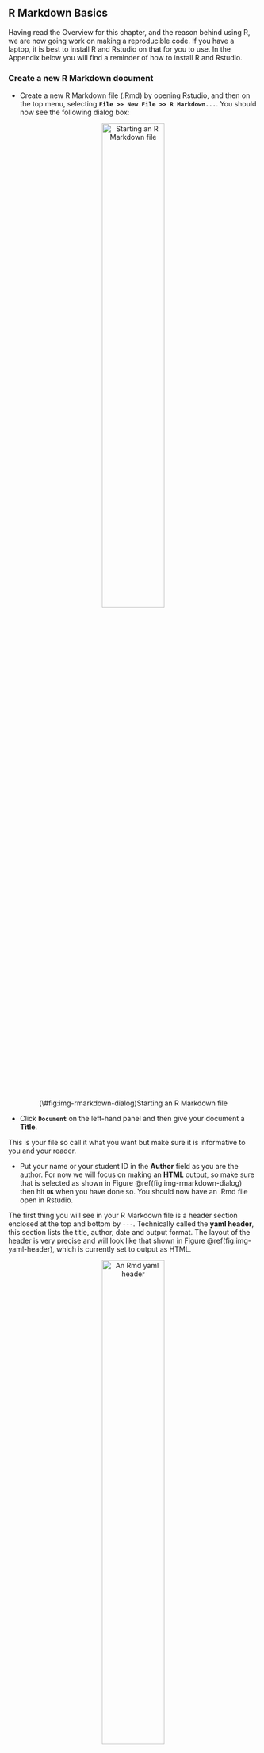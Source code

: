 ## R Markdown Basics



Having read the Overview for this chapter, and the reason behind using R, we are now going work on making a reproducible code. If you have a laptop, it is best to install R and Rstudio on that for you to use. In the Appendix below you will find a reminder of how to install R and Rstudio.

### Create a new R Markdown document

* Create a new R Markdown file (.Rmd) by opening Rstudio, and then on the top menu, selecting **`File >> New File >> R Markdown...`**. You should now see the following dialog box:

<div class="figure" style="text-align: center">
<img src="images/s01-lab01/preclass/rmd_dialog.png" alt="Starting an R Markdown file" width="50%" />
<p class="caption">(\#fig:img-rmarkdown-dialog)Starting an R Markdown file</p>
</div>


* Click **`Document`** on the left-hand panel and then give your document a **Title**. 

This is your file so call it what you want but make sure it is informative to you and your reader. 

* Put your name or your student ID in the **Author** field as you are the author. For now we will focus on making an **HTML** output, so make sure that is selected as shown in Figure \@ref(fig:img-rmarkdown-dialog) then hit **`OK`** when you have done so. You should now have an .Rmd file open in Rstudio.

The first thing you will see in your R Markdown file is a header section enclosed at the top and bottom by `---`. Technically called the **yaml header**, this section lists the title, author, date and output format. The layout of the header is very precise and will look like that shown in Figure \@ref(fig:img-yaml-header), which is currently set to output as HTML.  

<div class="figure" style="text-align: center">
<img src="images/s01-lab01/preclass/rmd_header.png" alt="An Rmd yaml header" width="50%" />
<p class="caption">(\#fig:img-yaml-header)An Rmd yaml header</p>
</div>

By default the file header includes the info shown in Figure \@ref(fig:img-yaml-header) but there are many other options available. You can learn more about this in your spare time if you like through these links for
[**.html** options](http://rmarkdown.rstudio.com/html_document_format.html){_target="_blank"} or 
[**.pdf** options](http://rmarkdown.rstudio.com/pdf_document_format.html){target="_blank"}.

<div class="try">
<p><strong>BUT WAIT</strong>!! What if you spelt your name wrong? How would you change this?</p>
</div>


<div class='webex-solution'><button>Explain This - I spelt my name wrong!</button>

<div class="info">
<p>The long way would be to close the file and start again. The shorter way would be to just correct the info in the header - just remember to keep between the quotes. E.g. "Si Cologe" instead of "Untitled"</p>
</div>

</div>
  

### Code Chunks

Immediately below the header information you will see the default setup **code chunk** as shown in Figure \@ref(fig:img-setup-chunk). Most of the time, in this lab series, you will not edit the information in this <a class='glossary' target='_blank' title='A section of code in an R Markdown file' href='https://psyteachr.github.io/glossary/c#chunk'>chunk</a>. Instead, you will add information, text, code, and chunks, below this chunk.  

<div class="figure" style="text-align: center">
<img src="images/s01-lab01/preclass/rmd_defaultchunk.png" alt="The defualt setup code chunk" width="100%" />
<p class="caption">(\#fig:img-setup-chunk)The defualt setup code chunk</p>
</div>

In RMarkdown you can type any text you want directly in the document just as you would in a word document. However, if you want to include code you need to include it in one of these **code chunks** similar to Figure \@ref(fig:img-setup-chunk). Code chunks start with a line that contains three backwards apostrophes **`** (these are called grave accents - often in the top-left of QWERTY keyboards), and then a set of curly brackets with the letter r inside: 

<div class='verbatim'><pre class='sourceCode r'><code class='sourceCode R'>&#96;&#96;&#96;{r}</code></pre><pre class='sourceCode r'><code class='sourceCode R'>&#96;&#96;&#96;</code></pre></div>

You will **always** need both of these parts to create a code chunk:  

* The three back ticks **`** are the part of the Rmd file that says this is code being inserted into my document. 
* The {r} part says that you are specifically including R code. 

The default setup code chunk provides some basic options for your R Markdown file for when it knits your work. As above, for now, it is best to leave this particular code chunk alone. Instead we will show you how to use R Markdown by editing the code chunks that come after this default chunk. 

The next code chunk in your file will look a bit like this:

<div class='verbatim'><pre class='sourceCode r'><code class='sourceCode R'>&#96;&#96;&#96;{r cars}</code></pre>

```r
summary(cars)
```

<pre class='sourceCode r'><code class='sourceCode R'>&#96;&#96;&#96;</code></pre></div>

Within the curly brackets, on the first line of the chunk, the word `cars` is included after the letter `r`. This is simply the **name** or the **label** for the code chunk and it really could have been called anything. For example, you could have called this code chunk `cars1` and a later chunk `cars2` to show it was the first and second chunk relating to cars. Whilst it is always advisable you name your code chunks, you do not need to name them. However, if you do put in names for the chunks **do not use the same name twice** as this will cause your script to crash when you knit it, e.g. Do not use `data` and `data`; instead maybe use `personality-data` and `participant-info` or whatever makes sense to what you are doing in the chunk. OK? Different names for different chunks! They are all individual.


<div class='webex-solution'><button>Explain This - You can crash whilst knitting?</button>

<div class="info">
<p>Remember knitting just means converting or rendering your file as a pdf, webpage, etc. Crashing means that you had an error in your code that stopped your knitting from working or finishing. You can usually find the problem line of code from the error message you'll see.</p>
</div>

</div>

<br>
The second line in the above **code chunk** is the R code we have written: `summary(cars)`. In this case, we are just asking for a `summary()` of the inbuilt dataset `cars`. R has a lot of inbuilt datasets for you to practice on; `cars` is one of these.

The third line closes off the code chunk, again with the three backwards apostrophes. This means that whatever is contained between the first and third lines will be the code that is run.  


<div class='webex-solution'><button>Helpful Hint - Be sure to close the chunk</button>

<div class="info">
<p>When people are first starting out using R Markdown, a common issue is code not working because they have started the code chunk correctly, but have forgotten to close it at the bottom with the three backticks. Remember, three backticks to open, three backticks to close, and in our chunk we bind them.</p>
</div>

</div>

<br>

<span style="font-size: 22px; font-weight: bold; color: var(--green);">Quickfire Questions</span>

- From the following options what was the name, or label, of the **default setup code chunk** (i.e. the first code chunk in an R Markdown file)? <select class='webex-select'><option value='blank'></option><option value=''>include</option><option value=''>r</option><option value='answer'>setup</option><option value=''>FALSE</option></select> 


<div class='webex-solution'><button>Explain This Answer</button>

<div class="info">
<p>If you look at the default setup code chunk you can see the code chunk has the name setup. include=FALSE is a rule which we will explain in a little bit.</p>
</div>

</div>
  

### Knitting Code

Now would be a good time to try knitting your file to see what the code chunks do. You can do this using the **Knit button** at the top of the RStudio screen:

<div class="figure" style="text-align: center">
<img src="images/s01-lab01/preclass/rmd_knit.png" alt="The knit button. Clicking this will knit your file." width="75%" />
<p class="caption">(\#fig:img-the-knit-button)The knit button. Clicking this will knit your file.</p>
</div>

When you click `Knit` it will ask you to save the file as an .Rmd file. Call the file `L2Psych_Ch1_RMarkdownBasics.Rmd` and save it in a folder where you will keep all the information for this lab. When working in the Psychology labs or the University Library you need to save in a location or drive space that you have full access to and can save files to. The best one on campus is your `M:` drive. If using your own device then anywhere you can save the file should work. However, having a good folder structure will help you navigate the labs better.


<div class='webex-solution'><button>Helpful Hint - One folder for all your work</button>

<div class="info">
<p>It would be very beneficial to create a folder in your <code>M:</code> drive that will contain all your data skills work for the rest of Level 2. Maybe something like <code>Psychology_Level2_DataSkills_Work</code> and then have folders within that for each lab, e.g <code>Chapter1</code>. The clearer the structure of these folders the easier it will be to find and use your files again! This is important as one thing we will keep telling you to do is <strong>LOOK BACK</strong> (politely) at what you previously did.</p>
<p>Couple of tips:</p>
<ul>
<li>Avoid spaces in file names and folder names. It can make life really complicated and is a bad habit to start with. Use underscores between words in filenames and folder names.</li>
<li>Never call your folder "R". This will crash your R and potentially lead you to having to reinstall both R and Rstudio. When Rstudio opens it looks for a folder called R which it expects to contain the software and libraries. If they aren't there because it is now looking in a different folder with the same name, things go wrong.</li>
</ul>
</div>

</div>
  

<br>
After saving the file, a webpage should appear. The first thing to notice is that some lines in the code chunks have disappeared: the <code>```{r}</code> and the closing <code>&#96;&#96;&#96;</code> in your code chunk have gone. Whenever you knit an R Markdown file these lines will disappear leaving only the code within. You'll also notice that the output of the code is also now showing in your webpage. In the next section we will show you how to control showing the output of your code, or not, through adding rules.

<div class="figure" style="text-align: center">
<img src="images/s01-lab01/preclass/rmd_summary2.png" alt="The knitted summary output" width="100%" />
<p class="caption">(\#fig:img-rmd-summary2)The knitted summary output</p>
</div>

### Adding Code Chunk Rules and Options

It can often be a good idea or even necessary to show the data or the outcome of a test in your report, for example if you were writing a report and wanted to include a table of results. But what if your code displayed a table that was 10,000 lines long? In that case we might want to not show the output and only show the code. You can do this by including a rule within the first line of your code chunk - your \`\`\`{r name, rule = option} line. You have already seen a rule before in the standard default chunk, the `include` rule, but there are a number of others. Let's look at some now: 

First, let's look at how to **hide the output but show the code**. Here, we use the `results = "hide"` rule:

<div class="figure" style="text-align: center">
<img src="images/s01-lab01/preclass/rmd_hide.png" alt="The results Rule" width="100%" />
<p class="caption">(\#fig:img-results-hide)The results Rule</p>
</div>

<br>
**Add this rule into your example code chunk, as shown above, and knit the file again. What happens?** Note that there is a comma separating the name of the chunk and the rule. You should now see the code only and not the data. A key thing to note here is that your code is still "running", it just isn't showing an output. For example, say your code said `x <- 2 + 2`.  With the `results = "hide"` rule, you would still be running that line of code, x being assigned as 4, but you just don't see the output.
<br><br>
Alternatively, we can **hide the code, but show the ouput** by using the `echo = FALSE` rule:   

<div class="figure" style="text-align: center">
<img src="images/s01-lab01/preclass/rmd_echo.png" alt="The echo Rule" width="100%" />
<p class="caption">(\#fig:img-echo-hide)The echo Rule</p>
</div>

<br>
In your template Rmd file, the rule echo is set to `FALSE` meaning to show the figure and not the code. **Change the rule in your code to `echo` and set it as `TRUE`, then knit the file again**. What happens?  


<div class='webex-solution'><button>Explain This - Why would I hide my code?</button>
  
<div class="info">
<p>Remember from Level 1 where we called in libraries to our environment. The "echo = FALSE" option is useful for commands like <code>library()</code> when you are just calling a package into the library but don't necessarily want to display that in your final report or in your final HTML file. Another example might be if you wanted to make a plot but didn't want to include the code, you just want to show the plot in your report.</p>
</div>

</div>
  

<br>
Next, say you want to **hide both the code AND the output** but still run the code. You can do this using the `include` rule:

<div class="figure" style="text-align: center">
<img src="images/s01-lab01/preclass/rmd_hide_both.png" alt="The include Rule" width="100%" />
<p class="caption">(\#fig:img-include-hide)The include Rule</p>
</div>

<br>
**Change the rule to your example code chunk, as shown above, to `include = FALSE` and then knit the file again**. What happens? Note that here the code still runs. It just does not show you anything. 

Finally, you can use the `eval` rule which specifies whether or not you want the code chunk you have written to be evaluated when you knit the RMarkdown file. Evaluated means to run or carry out the code. Here, the `eval = FALSE` rule will stop the code from being evaluated. The code will be shown because there is no rule stopping it but there will be no output because it won't get evaluated because of the `eval` rule being `FALSE`. 

<div class="figure" style="text-align: center">
<img src="images/s01-lab01/preclass/rmd_eval.png" alt="The eval Rule" width="100%" />
<p class="caption">(\#fig:img-eval-hide)The eval Rule</p>
</div>

<br>
This might be useful in cases where you want to show the code relating to how you programmed your stimuli for an experiment, but you don't necessarily want it to run as part of the R Markdown file. 
<br>
<br>
We could probably do with a wee summary here:
<br>



<table>
<caption>(\#tab:chp1-secret-table-disp)Rules! Rules! Rules!</caption>
 <thead>
  <tr>
   <th style="text-align:center;"> Code </th>
   <th style="text-align:center;"> Does Code Run </th>
   <th style="text-align:center;"> Does Code Show </th>
   <th style="text-align:center;"> Do Results Show </th>
  </tr>
 </thead>
<tbody>
  <tr>
   <td style="text-align:center;"> eval = FALSE </td>
   <td style="text-align:center;"> NO </td>
   <td style="text-align:center;"> YES </td>
   <td style="text-align:center;"> NO </td>
  </tr>
  <tr>
   <td style="text-align:center;"> echo = TRUE </td>
   <td style="text-align:center;"> YES </td>
   <td style="text-align:center;"> YES </td>
   <td style="text-align:center;"> YES </td>
  </tr>
  <tr>
   <td style="text-align:center;"> echo = FALSE </td>
   <td style="text-align:center;"> YES </td>
   <td style="text-align:center;"> NO </td>
   <td style="text-align:center;"> YES </td>
  </tr>
  <tr>
   <td style="text-align:center;"> results = &quot;hide&quot; </td>
   <td style="text-align:center;"> YES </td>
   <td style="text-align:center;"> YES </td>
   <td style="text-align:center;"> NO </td>
  </tr>
  <tr>
   <td style="text-align:center;"> include = FALSE </td>
   <td style="text-align:center;"> YES </td>
   <td style="text-align:center;"> NO </td>
   <td style="text-align:center;"> NO </td>
  </tr>
</tbody>
</table>
<br>

You can also mix and match rules to get the code/output to display as you want. It takes a little getting used to at first but if in doubt, just ask.


<div class='webex-solution'><button>Portfolio Point - autocompletes</button>

<div class="info">
<p>You can use RStudio's autocomplete (the tab button) to see the different options for the different rules. For example, type <code>include =</code> and then hit the tab button on your keyboard. You should see the options of <code>TRUE</code> or <code>FALSE</code>.</p>
<p>Autocomplete also works for a lot of functions you can't quite remember how to spell as well. gg-what? gg-{tab button}... Ah yes, <code>ggplot()</code>.</p>
</div>

</div>

<br>

<span style="font-size: 22px; font-weight: bold; color: var(--green);">Quickfire Questions</span>

You've got a large dataset of thousands of participants' personality and happiness scores that you want to analyse and present in RMarkdown.

* You want to show the code you are running in your analysis but not show the output as this would be too much to display. Note that you want the code to run. Type in the box (e.g. `rule = set`) how you would set the `results` rule to do this? <input class='webex-solveme nospaces' size='20' data-answer='["results = \"hide\""]'/>

* You create a plot of happiness versus neuroticism scores but you want to hide the code and only show the output. How can you do this? <select class='webex-select'><option value='blank'></option><option value=''>echo = TRUE</option><option value=''>include = FALSE</option><option value=''>code = HIDE</option><option value='answer'>echo = FALSE</option></select>


<div class='webex-solution'><button>Explain This - I don't understand these answers</button>

<div class="info">
<p>The first answer should be <code>results = "hide"</code> as you want to show the code and run the code but not necessarily show the output of the code.</p>
<p>In the second question, <code>include = FALSE</code> technically would hide the code, but this also hides the output! <code>echo = FALSE</code> allows you to still see your plot while hiding the code you want hidden. <code>code = HIDE</code> - if only it were that simple!</p>
<p>Remember, the aim of these questions aren't to help you memorise these codes (no one can do that!); they're to help you gain a better understanding of how to apply these codes when you come across them in the future.</p>
</div>

</div>
  
<br>  

* True or False, writing `echo = TRUE` has the same effect on the output of a code chunk as if you had no echo rule at all: <select class='webex-select'><option value='blank'></option><option value='answer'>TRUE</option><option value=''>FALSE</option></select>


<div class='webex-solution'><button>Explain This - Echo True or Not at all</button>

<div class="info">
<p>All of the code chunk rules have a default option. For example, <code>echo</code>, <code>include</code>, and <code>eval</code> are usually by default set to <code>TRUE</code>. As a result, if you don't set any <code>echo</code> rule, i.e. you don't specifically set <code>echo = FALSE</code> in your code chunk, then it is the same as setting <code>echo = TRUE</code>. So not specifying an option will give you the default setting for that option.</p>
</div>

</div>
  
<br>  

* True or False, there is no difference between setting `results = "hide"` and `eval = FALSE` as they both hide the output: <select class='webex-select'><option value='blank'></option><option value=''>TRUE</option><option value='answer'>FALSE</option></select>


<div class='webex-solution'><button>Explain This - What's the difference?</button>

<div class="info">
<p>With setting <code>results = "hide"</code>, the code is evaluated and results are produced but the output is hidden. With setting <code>eval = FALSE</code>, the code is not evaluated and therefore no results or output have been produced. If you need your output for a later part of the code then you would might use <code>results = "hide"</code>. If you don't need the output and just want to show the code as an example then you might use <code>eval = FALSE</code>.</p>
</div>

</div>
  

### Adding Inline Code

An alternative way to add code to a report is through what is called using **inline code**. With inline code you don't use a code chunk. Instead the code appears **inline** with the text. Inline code can be inserted using a back-tick, then the letter `r`, followed by a space, then the code you want to include, then finally another back-tick. For example, writing <code>&#096;r 2 + 2&#096;</code> would return the answer **4** when you knit the file instead of showing the code. Remember, you do not do this inside a code chunk, you do this in line with your text, e.g.:
<br><br>
**"We ran <code>&#096;r 2+2&#096;</code> people".** 
<br><br>
Which when knitted becomes: 
<br><br>
**"We ran 4 people".**

So inline coding is really useful if you want to do calculations **within your text** or insert values into text, say from a dataframe, to make an informative sentence. We will look at more complex examples later in the labs but again this is a really useful tool for writing manuscripts through R Markdown the more comfortable you get with it.

<span style="font-size: 22px; font-weight: bold; color: var(--green);">Quickfire Questions</span>

- You need <select class='webex-select'><option value='blank'></option><option value=''>Two</option><option value=''>One</option><option value='answer'>Three</option></select> back tick(s) to insert **code chunks**

- Why is this inline code, <code>&#096;{r} 6 * 8&#096;</code> , not going to show the calculated answer when you knit the file? Try editing the code line in Rmarkdown and knitting it to get it to work. <select class='webex-select'><option value='blank'></option><option value=''>You need a space between each back tick and the code</option><option value=''>Inline code cannot complete calcuations</option><option value='answer'>Curly brackets around the r are only needed for code chunks</option></select>


<div class='webex-solution'><button>Explain This - Why are these answers correct?</button>

<div class="info">
<ul>
<li><p>All code chunks start and end with three back-ticks.</p></li>
<li><p>Inline coding does not use the curly brackets around the <code>r</code>.</p></li>
<li><p>All you need for inline coding is a back-tick, r, space, code, and a final back-tick.</p></li>
</ul>
</div>

</div>


### Formatting the R Markdown File

The last thing we want to show you in this preclass activity is how to format your text. 

When you're not writing in code chunks you can format your document in lots of different ways just like you would in a Word document (or other expensive license-based software). The [R Markdown cheatsheet](https://www.rstudio.com/wp-content/uploads/2015/02/rmarkdown-cheatsheet.pdf){target="_blank"} provides lots of information about how to do this but we will show you a couple of things that you might want to try out. 

We can make text **bold** by including two \*\* (two asterisks) at the start and end of the text we want to present in bold font. For example:
<br><br>
"We ran \*\*4 people\*\*. 
<br><br>
Which when knitted becomes: 
<br><br>
"We ran **4 people**".
<br><br>
**Now write some text in your Rmd file and put it in bold.** Knit the file to check it worked.   

You could also try using italics by putting a single \* (asterisk) at the start and end of the word or sentence. **Try this now.** Here is an example to help.
<br><br>
"We ran \*4 people\*. 
<br><br>
Which when knitted becomes: 
<br><br>
"We ran *4 people*".
<br><br>

**Note:** italics can be difficult to read for many people and as such we have tried to avoid using it in this book. If you find some italics, where it is not necessary, please let us know and claim your reward of a packet of minstrels. Yes, a whole packet!

Finally, you might want to add headings and sub-headings to your file. For example, maybe you are writing a Psychology journal article and want to put in a header for the Introduction, Methods, Results, or Discussion sections. We do this using the # (hashtag) symbol as shown in Figure \@ref(fig:img-header-levels).

<div class="figure" style="text-align: center">
<img src="images/s01-lab01/preclass/rmd_hashtag.png" alt="Inputting different Header levels using #s" width="100%" />
<p class="caption">(\#fig:img-header-levels)Inputting different Header levels using #s</p>
</div>

<br>
**Now, type the four main sections found in a Psychology journal article in your R Markdown file, typing each one in a separate line**. These are mentioned above. Knit the file. What do these look like? 

**Now add a different number of #'s before each heading**, with a space between the heading and the hashtag (e.g. # Introduction) and knit the file again. What do you notice about the different number of hashtags?  

<span style="font-size: 22px; font-weight: bold; color: var(--green);">Quickfire Questions</span>

* If \* puts words into italics, and \*\* puts words into bold, type in the box what might you put before (and technically after) a word to put it into italics with bold? <input class='webex-solveme nospaces' size='3' data-answer='["***"]'/>

* True or False: The **more** '#'s you include, the **smaller** the header is: <select class='webex-select'><option value='blank'></option><option value='answer'>TRUE</option><option value=''>FALSE</option></select>  

* From the options, the most common order of headings found in a Psychology Journal are: <select class='webex-select'><option value='blank'></option><option value=''>Discussion, Introduction, Methods, Results</option><option value=''>Discussion, Results, Methods, Introduction</option><option value='answer'>Introduction, Methods, Results, Discussion</option><option value=''>Introduction, Results, Methods, Discussion</option></select>


<div class='webex-solution'><button>Explain This - I don't get these answers</button>

<div class="info">
<p>If * at the start and end of the word puts it in italics (e.g. <em>italics</em>) and ** puts it in bold (e.g. <strong>bold</strong>), then putting three *** at the start and end will put it in italics with bold (e.g. <strong><em>italics-bold</em></strong>).</p>
<p>It is true that the more #'s you use, the smaller the heading is. Word and other document writers use different headings as well. Here, # gives the biggest heading, and it gets smaller and smaller with every extra #.</p>
<p>Finally, in Psychology, the vast majority of journal articles are written in the format of: Introduction, Methods, Results, Discussion. This format does not always hold as some journals ask authors to use a different format, depending how much emphasis that journal (erroneously) likes to put on results over hypothesis and methods. We however teach the order stated above. The question and approach is always as important, if not more so, than the results! Which of course you know from learning about Registered Reports in the labs and lectures.</p>
</div>

</div>
  

<br>


